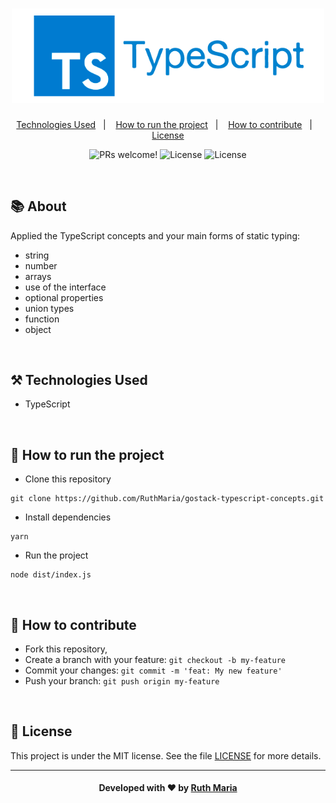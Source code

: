 <h1 align="center">
  <a href="https://github.com/csorlandi/nodejs-concepts">
    <img alt="Logo typescript" src="./assets/logo.png" width="500px" />
  </a>
</h1>

<p align="center"> 
  <a href="#technologies">Technologies Used</a>&nbsp;&nbsp;&nbsp;|&nbsp;&nbsp;&nbsp;
  <a href="#run">How to run the project</a>&nbsp;&nbsp;&nbsp;|&nbsp;&nbsp;&nbsp;
  <a href="#contribute">How to contribute</a>&nbsp;&nbsp;&nbsp;|&nbsp;&nbsp;&nbsp;
  <a href="#license">License</a>
</p>

<p align="center">
 <img src="https://img.shields.io/static/v1?label=PRs&message=welcome&color=3178c6&labelColor=000000" alt="PRs welcome!" /> 

  <img alt="License" src="https://img.shields.io/badge/Made%20by-Ruth%20Maria-3178c6">

  <img alt="License" src="https://img.shields.io/static/v1?label=license&message=MIT&color=3178c6&labelColor=000000">
</p>

<br>

## :books: About

Applied the TypeScript concepts and your main forms of static typing:
- string
- number
- arrays
- use of the interface
- optional properties
- union types
- function
- object


<a id="technologies"></a><br>

## ⚒️ Technologies Used
  * TypeScript
  

<a id="run"></a><br>

## 🚀 How to run the project

- Clone this repository

```
git clone https://github.com/RuthMaria/gostack-typescript-concepts.git
```

- Install dependencies

```
yarn 
```

- Run the project

```
node dist/index.js
```

<br>

## 🎯 How to contribute

- Fork this repository,
- Create a branch with your feature: `git checkout -b my-feature`
- Commit your changes: `git commit -m 'feat: My new feature'`
- Push your branch: `git push origin my-feature`

<a id="license"></a><br>

## :memo: License

This project is under the MIT license. See the  file [LICENSE](LICENSE) for more details.

---

<h4 align="center">
    Developed with ❤️ by <a href="https://www.linkedin.com/in/ruth-maria-9b256071/" target="_blank">Ruth Maria</a>
</h4>

